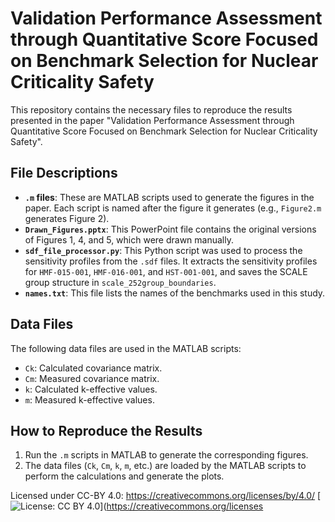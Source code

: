 # Validation Performance Assessment through Quantitative Score Focused on Benchmark Selection for Nuclear Criticality Safety

This repository contains the necessary files to reproduce the results presented in the paper "Validation Performance Assessment through Quantitative Score Focused on Benchmark Selection for Nuclear Criticality Safety".

## File Descriptions

*   **`.m` files**: These are MATLAB scripts used to generate the figures in the paper. Each script is named after the figure it generates (e.g., `Figure2.m` generates Figure 2).
*   **`Drawn_Figures.pptx`**: This PowerPoint file contains the original versions of Figures 1, 4, and 5, which were drawn manually.
*   **`sdf_file_processor.py`**: This Python script was used to process the sensitivity profiles from the `.sdf` files. It extracts the sensitivity profiles for `HMF-015-001`, `HMF-016-001`, and `HST-001-001`, and saves the SCALE group structure in `scale_252group_boundaries`.
*   **`names.txt`**: This file lists the names of the benchmarks used in this study.

## Data Files

The following data files are used in the MATLAB scripts:

*   `Ck`: Calculated covariance matrix.
*   `Cm`: Measured covariance matrix.
*   `k`: Calculated k-effective values.
*   `m`: Measured k-effective values.

## How to Reproduce the Results

1.  Run the `.m` scripts in MATLAB to generate the corresponding figures.
2.  The data files (`Ck`, `Cm`, `k`, `m`, etc.) are loaded by the MATLAB scripts to perform the calculations and generate the plots.

Licensed under CC-BY 4.0: https://creativecommons.org/licenses/by/4.0/
[![License: CC BY 4.0](https://img.shields.io/badge/License-CC%20BY%204.0-lightgrey.svg)](https://creativecommons.org/licenses
